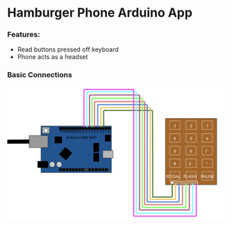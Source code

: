 # Hamburger Phone Arduino App
### Features:
- Read buttons pressed off keyboard
- Phone acts as a headset

### Basic Connections
![Arduino connections](/figures/connections.png)